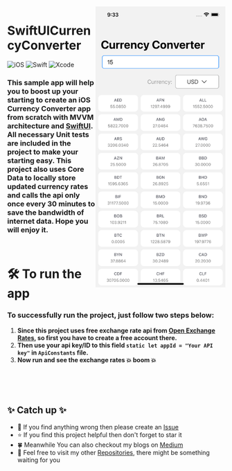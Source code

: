 <img align="right" src="https://github.com/yamin335/SwiftUICurrencyConverter/blob/main/screenshot.png" alt="Coder GIF" width="300">

<h1>SwiftUICurrencyConverter</h1>

![iOS](https://img.shields.io/badge/-iOS-606060?style=flat&logo=apple)
![Swift](https://img.shields.io/badge/-Swift-fff?style=flat&logo=swift)
![Xcode](https://img.shields.io/badge/-Xcode-d9d9d9?style=flat&logo=xcode)

<h3>This sample app will help you to boost up your starting to create an iOS <strong>Currency Converter</strong> app from scratch with <strong>MVVM</strong> architecture and <strong><a href="https://developer.apple.com/xcode/swiftui/">SwiftUI</a></strong>. All necessary Unit tests are included in the project to make your starting easy. This project also uses Core Data to locally store updated currency rates and calls the api only once every 30 minutes to save the bandwidth of internet data. Hope you will enjoy it.</h3>

<br>

<h1>🛠️ To run the app</h1>

<h3>To successfully run the project, just follow two steps below:</h3>

1. **Since this project uses free exchange rate api from [Open Exchange Rates](https://openexchangerates.org/), so first you have to create a free account there.**
2. **Then use your api key/ID to this field `static let appId = "Your API key"` in `ApiConstants` file.**
3. **Now run and see the exchange rates 💥 boom 💥**

<br>
<br>
<br>

<h2>✨ Catch up ✨</h2>

- 🧐 If you find anything wrong then please create an [Issue](https://github.com/yamin335/SwiftUICurrencyConverter/issues/new)
- ⭐️ If you find this project helpful then don't forget to star it
- 🍀 Meanwhile You can also checkout my blogs on [Medium](https://medium.com/@mdyamin)
- 🥰 Feel free to visit my other [Repositories](https://github.com/yamin335?tab=repositories), there might be something waiting for you


